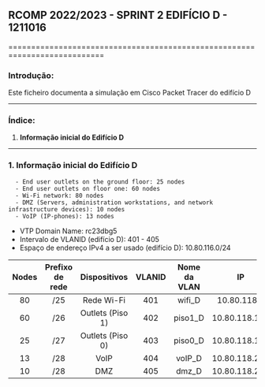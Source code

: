 ## RCOMP 2022/2023 - SPRINT 2 EDIFÍCIO D - 1211016 ##

===========================================================================

### Introdução: ###
Este ficheiro documenta a simulação em Cisco Packet Tracer do edifício D

------------------------------------------------------------------------------------------------------------------------------------------------------------

### Índice: ###

1. **Informação inicial do Edifício D**

------------------------------------------------------------------------------------------------------------------------------------------------------------

### 1. Informação inicial do Edifício D ###

      - End user outlets on the ground floor: 25 nodes
      - End user outlets on floor one: 60 nodes
      - Wi-Fi network: 80 nodes
      - DMZ (Servers, administration workstations, and network infrastructure devices): 10 nodes
      - VoIP (IP-phones): 13 nodes

- VTP Domain Name: rc23dbg5
- Intervalo de VLANID (edifício D): 401 - 405
- Espaço de endereço IPv4 a ser usado (edifício D): 10.80.116.0/24


| Nodes | Prefixo de rede |   Dispositivos   | VLANID | Nome da VLAN |      IP       |  Primeiro IP  |   Último IP   | Máscara de rede |   Broadcast   |
|:-----:|:---------------:|:----------------:|:------:|:------------:|:-------------:|:-------------:|:-------------:|:---------------:|:-------------:|
|  80   |       /25       |    Rede Wi-Fi    |  401   |    wifi_D    |  10.80.118.0  |  10.80.118.1  | 10.80.118.126 | 255.255.255.128 | 10.80.118.127 |
|  60   |       /26       | Outlets (Piso 1) |  402   |   piso1_D    | 10.80.118.128 | 10.80.118.129 | 10.80.118.190 | 255.255.255.192 | 10.80.118.191 |
|  25   |       /27       | Outlets (Piso 0) |  403   |   piso0_D    | 10.80.118.192 | 10.80.118.193 | 10.80.118.222 | 255.255.255.224 | 10.80.118.223 |
|  13   |       /28       |       VoIP       |  404   |    voIP_D    | 10.80.118.224 | 10.80.118.225 | 10.80.118.238 | 255.255.255.240 | 10.80.118.239 |
|  10   |       /28       |       DMZ        |  405   |    dmz_D     | 10.80.118.240 | 10.80.118.241 | 10.80.118.254 | 255.255.255.240 | 10.80.118.255 |

